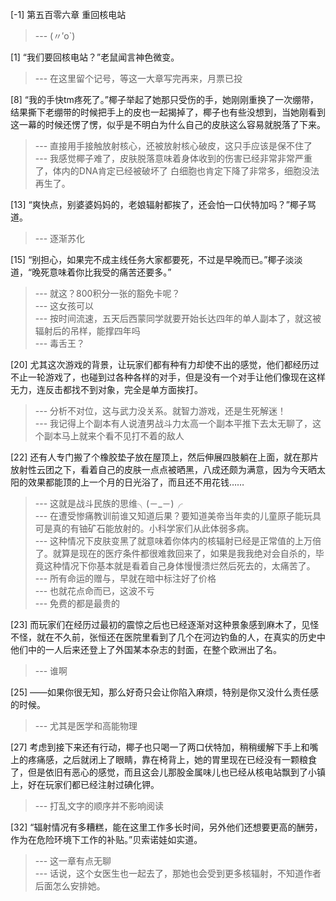 
[-1] 第五百零六章 重回核电站
>--- (〃′o`)<br>

[1] “我们要回核电站？”老鼠闻言神色微变。
>--- 在这里留个记号，等这一大章写完再来，月票已投<br>

[8] “我的手快tm疼死了。”椰子举起了她那只受伤的手，她刚刚重换了一次绷带，结果撕下老绷带的时候把手上的皮也一起揭掉了，椰子也有些没想到，当她刚看到这一幕的时候还愣了愣，似乎是不明白为什么自己的皮肤这么容易就脱落了下来。
>--- 直接用手接触放射核心，还被放射核心破皮，这只手应该是保不住了<br>
>--- 我感觉椰子难了，皮肤脱落意味着身体收到的伤害已经非常非常严重了，体内的DNA肯定已经被破坏了 白细胞也肯定下降了非常多，细胞没法再生了。<br>

[13] “爽快点，别婆婆妈妈的，老娘辐射都挨了，还会怕一口伏特加吗？”椰子骂道。
>--- 逐渐苏化<br>

[15] “别担心，如果完不成主线任务大家都要死，不过是早晚而已。”椰子淡淡道，“晚死意味着你比我受的痛苦还要多。”
>--- 就这？800积分一张的豁免卡呢？<br>
>--- 这女孩可以<br>
>--- 按时间流速，五天后西蒙同学就要开始长达四年的单人副本了，就这被辐射后的吊样，能撑四年吗<br>
>--- 毒舌王？<br>

[20] 尤其这次游戏的背景，让玩家们都有种有力却使不出的感觉，他们都经历过不止一轮游戏了，也碰到过各种各样的对手，但是没有一个对手让他们像现在这样无力，连反击都找不到对象，完全是单方面挨打。
>--- 分析不对位，这与武力没关系。就智力游戏，还是生死解迷！<br>
>--- 我记得上个副本有人说渣男战斗力太高一个副本平推下去太无聊了，这个副本马上就来个看不见打不着的敌人<br>

[22] 还有人专门搬了个橡胶垫子放在屋顶上，然后伸展四肢躺在上面，就在那片放射性云团之下，看着自己的皮肤一点点被晒黑，八成还颇为满意，因为今天晒太阳的效果都能顶的上一个月的日光浴了，而且还不用花钱……
>--- 这就是战斗民族的思维╮(－_－)╭<br>
>--- 在遭受惨痛教训前谁又知道后果？要知道美帝当年卖的儿童原子能玩具可是真的有铀矿石能放射的。小科学家们从此体弱多病。<br>
>--- 这种情况下皮肤变黑了就意味着你体内的核辐射已经是正常值的上万倍了。就算是现在的医疗条件都很难救回来了，如果是我我绝对会自杀的，毕竟这种情况下你基本就是看着自己身体慢慢溃烂然后死去的，太痛苦了。<br>
>--- 所有命运的赠与，早就在暗中标注好了价格<br>
>--- 也就花点命而已，这波不亏<br>
>--- 免费的都是最贵的<br>

[23] 而玩家们在经历过最初的震惊之后也已经逐渐对这种景象感到麻木了，见怪不怪，就在不久前，张恒还在医院里看到了几个在河边钓鱼的人，在真实的历史中他们中的一人后来还登上了外国某本杂志的封面，在整个欧洲出了名。
>--- 谁啊<br>

[25] ——如果你很无知，那么好奇只会让你陷入麻烦，特别是你又没什么责任感的时候。
>--- 尤其是医学和高能物理<br>

[27] 考虑到接下来还有行动，椰子也只喝一了两口伏特加，稍稍缓解下手上和嘴上的疼痛感，之后就闭上了眼睛，靠在椅背上，她的胃里现在已经没有一颗粮食了，但是依旧有恶心的感觉，而且这会儿那股金属味儿也已经从核电站飘到了小镇上，好在玩家们都已经注射过碘化钾。
>--- 打乱文字的顺序并不影响阅读<br>

[32] “辐射情况有多糟糕，能在这里工作多长时间，另外他们还想要更高的酬劳，作为在危险环境下工作的补贴。”贝索诺娃如实道。
>--- 这一章有点无聊<br>
>--- 话说，这个女医生也一起去了，那她也会受到更多核辐射，不知道作者后面怎么安排她。<br>
